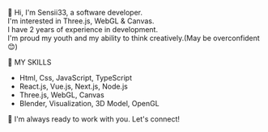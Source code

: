 👋 Hi, I'm Sensii33, a software developer.  
I'm interested in Three.js, WebGL & Canvas.  
I have 2 years of experience in development.  
I'm proud my youth and my ability to think creatively.(May be overconfident 😊)

🚀 MY SKILLS
- Html, Css, JavaScript, TypeScript
- React.js, Vue.js, Next.js, Node.js
- Three.js, WebGL, Canvas
- Blender, Visualization, 3D Model, OpenGL

🤝 I'm always ready to work with you. Let's connect!
